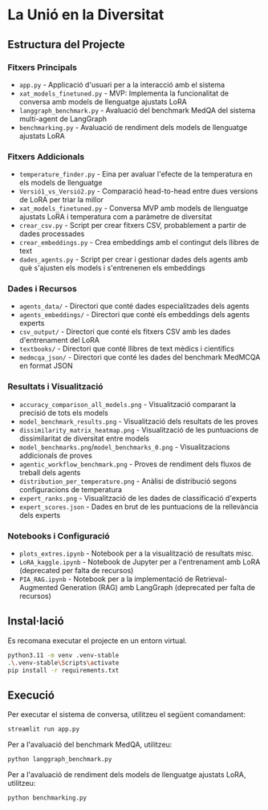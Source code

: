 # La Unió en la Diversitat

## Estructura del Projecte

### Fitxers Principals
- `app.py` - Applicació d'usuari per a la interacció amb el sistema
- `xat_models_finetuned.py` - MVP: Implementa la funcionalitat de conversa amb models de llenguatge ajustats LoRA
- `langgraph_benchmark.py` - Avaluació del benchmark MedQA del sistema multi-agent de LangGraph
- `benchmarking.py` - Avaluació de rendiment dels models de llenguatge ajustats LoRA

### Fitxers Addicionals
- `temperature_finder.py` - Eina per avaluar l'efecte de la temperatura en els models de llenguatge
- `Versió1_vs_Versió2.py` - Comparació head-to-head entre dues versions de LoRA per triar la millor
- `xat_models_finetuned.py` - Conversa MVP amb models de llenguatge ajustats LoRA i temperatura com a paràmetre de diversitat
- `crear_csv.py` - Script per crear fitxers CSV, probablement a partir de dades processades
- `crear_embeddings.py` - Crea embeddings amb el contingut dels llibres de text
- `dades_agents.py` - Script per crear i gestionar dades dels agents amb què s'ajusten els models i s'entrenenen els embeddings

### Dades i Recursos

- `agents_data/` - Directori que conté dades especialitzades dels agents
- `agents_embeddings/` - Directori que conté els embeddings dels agents experts
- `csv_output/` - Directori que conté els fitxers CSV amb les dades d'entrenament del LoRA
- `textbooks/` - Directori que conté llibres de text mèdics i científics
- `medmcqa_json/` - Directori que conté les dades del benchmark MedMCQA en format JSON



### Resultats i Visualització

- `accuracy_comparison_all_models.png` - Visualització comparant la precisió de tots els models
- `model_benchmark_results.png` - Visualització dels resultats de les proves
- `dissimilarity_matrix_heatmap.png` - Visualització de les puntuacions de dissimilaritat de diversitat entre models
- `model_benchmarks.png`/`model_benchmarks_0.png` - Visualitzacions addicionals de proves
- `agentic_workflow_benchmark.png` - Proves de rendiment dels fluxos de treball dels agents
- `distribution_per_temperature.png` - Anàlisi de distribució segons configuracions de temperatura
- `expert_ranks.png` - Visualització de les dades de classificació d'experts
- `expert_scores.json` - Dades en brut de les puntuacions de la rellevància dels experts

### Notebooks i Configuració

- `plots_extres.ipynb` - Notebook per a la visualització de resultats misc.
- `LoRA_kaggle.ipynb` - Notebook de Jupyter per a l'entrenament amb LoRA (deprecated per falta de recursos)
- `PIA_RAG.ipynb` - Notebook per a la implementació de Retrieval-Augmented Generation (RAG) amb LangGraph (deprecated per falta de recursos)


## Instal·lació
Es recomana executar el projecte en un entorn virtual. 
```bash
python3.11 -m venv .venv-stable
.\.venv-stable\Scripts\activate
pip install -r requirements.txt
```
## Execució
Per executar el sistema de conversa, utilitzeu el següent comandament:
```bash
streamlit run app.py
```
Per a l'avaluació del benchmark MedQA, utilitzeu:
```bash
python langgraph_benchmark.py
```
Per a l'avaluació de rendiment dels models de llenguatge ajustats LoRA, utilitzeu:
```bash
python benchmarking.py
```

